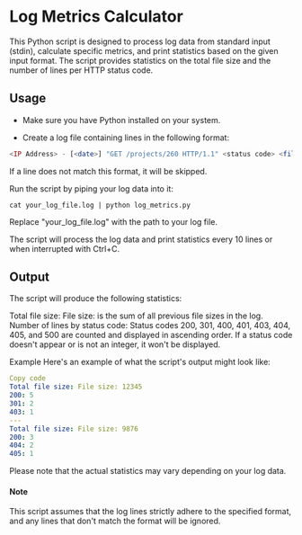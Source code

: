 # Log Metrics Calculator


This Python script is designed to process log data from standard input (stdin), calculate specific metrics, and print statistics based on the given input format. The script provides statistics on the total file size and the number of lines per HTTP status code.

## Usage

- Make sure you have Python installed on your system.

- Create a log file containing lines in the following format:

```php
<IP Address> - [<date>] "GET /projects/260 HTTP/1.1" <status code> <file size>
```

If a line does not match this format, it will be skipped.

Run the script by piping your log data into it:

```shell
cat your_log_file.log | python log_metrics.py
```


Replace "your_log_file.log" with the path to your log file.

The script will process the log data and print statistics every 10 lines or when interrupted with Ctrl+C.

## Output
The script will produce the following statistics:

Total file size: File size: <total size>
<total size> is the sum of all previous file sizes in the log.
Number of lines by status code:
Status codes 200, 301, 400, 401, 403, 404, 405, and 500 are counted and displayed in ascending order.
If a status code doesn't appear or is not an integer, it won't be displayed.


Example
Here's an example of what the script's output might look like:

```yaml
Copy code
Total file size: File size: 12345
200: 5
301: 2
403: 1
---
Total file size: File size: 9876
200: 3
404: 2
405: 1
```


Please note that the actual statistics may vary depending on your log data.

#### Note
This script assumes that the log lines strictly adhere to the specified format, and any lines that don't match the format will be ignored.
